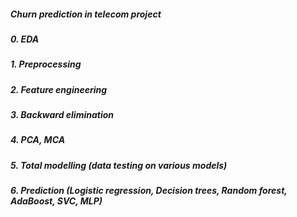 ##### Churn prediction in telecom project
##### 0. EDA
##### 1. Preprocessing
##### 2. Feature engineering
##### 3. Backward elimination
##### 4. PCA, MCA
##### 5. Total modelling (data testing on various models)
##### 6. Prediction (Logistic regression, Decision trees, Random forest, AdaBoost, SVC, MLP)

